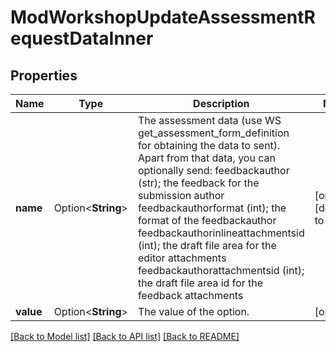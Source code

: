 # ModWorkshopUpdateAssessmentRequestDataInner

## Properties

Name | Type | Description | Notes
------------ | ------------- | ------------- | -------------
**name** | Option<**String**> | The assessment data (use WS get_assessment_form_definition for obtaining the data to sent).                                 Apart from that data, you can optionally send:                                 feedbackauthor (str); the feedback for the submission author                                 feedbackauthorformat (int); the format of the feedbackauthor                                 feedbackauthorinlineattachmentsid (int); the draft file area for the editor attachments                                 feedbackauthorattachmentsid (int); the draft file area id for the feedback attachments | [optional][default to null]
**value** | Option<**String**> | The value of the option. | [optional]

[[Back to Model list]](../README.md#documentation-for-models) [[Back to API list]](../README.md#documentation-for-api-endpoints) [[Back to README]](../README.md)


